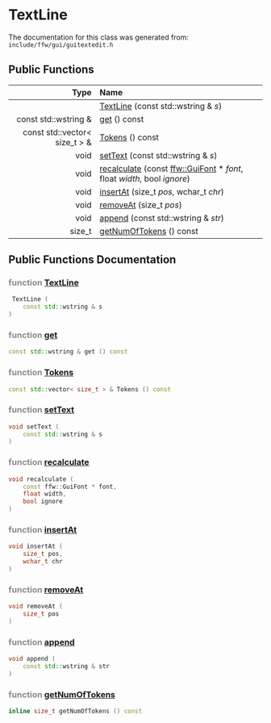 TextLine
===================================


The documentation for this class was generated from: `include/ffw/gui/guitextedit.h`



## Public Functions

| Type | Name |
| -------: | :------- |
|   | [TextLine](#12fc5be9) (const std::wstring & _s_)  |
|  const std::wstring & | [get](#dc40f6ef) () const  |
|  const std::vector< size_t > & | [Tokens](#86cbbb00) () const  |
|  void | [setText](#8e10e562) (const std::wstring & _s_)  |
|  void | [recalculate](#6814a691) (const [ffw::GuiFont](ffw_GuiFont.html) * _font_, float _width_, bool _ignore_)  |
|  void | [insertAt](#5d0658ea) (size_t _pos_, wchar_t _chr_)  |
|  void | [removeAt](#575dfd68) (size_t _pos_)  |
|  void | [append](#35544ef7) (const std::wstring & _str_)  |
|  size_t | [getNumOfTokens](#625d1cd5) () const  |


## Public Functions Documentation

### <span style="opacity:0.5;">function</span> <a id="12fc5be9" href="#12fc5be9">TextLine</a>

```cpp
 TextLine (
    const std::wstring & s
) 
```



### <span style="opacity:0.5;">function</span> <a id="dc40f6ef" href="#dc40f6ef">get</a>

```cpp
const std::wstring & get () const 
```



### <span style="opacity:0.5;">function</span> <a id="86cbbb00" href="#86cbbb00">Tokens</a>

```cpp
const std::vector< size_t > & Tokens () const 
```



### <span style="opacity:0.5;">function</span> <a id="8e10e562" href="#8e10e562">setText</a>

```cpp
void setText (
    const std::wstring & s
) 
```



### <span style="opacity:0.5;">function</span> <a id="6814a691" href="#6814a691">recalculate</a>

```cpp
void recalculate (
    const ffw::GuiFont * font,
    float width,
    bool ignore
) 
```



### <span style="opacity:0.5;">function</span> <a id="5d0658ea" href="#5d0658ea">insertAt</a>

```cpp
void insertAt (
    size_t pos,
    wchar_t chr
) 
```



### <span style="opacity:0.5;">function</span> <a id="575dfd68" href="#575dfd68">removeAt</a>

```cpp
void removeAt (
    size_t pos
) 
```



### <span style="opacity:0.5;">function</span> <a id="35544ef7" href="#35544ef7">append</a>

```cpp
void append (
    const std::wstring & str
) 
```



### <span style="opacity:0.5;">function</span> <a id="625d1cd5" href="#625d1cd5">getNumOfTokens</a>

```cpp
inline size_t getNumOfTokens () const 
```





